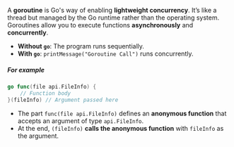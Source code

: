 A **goroutine** is Go's way of enabling **lightweight concurrency**. It’s like a thread but managed by the Go runtime rather than the operating system. Goroutines allow you to execute functions **asynchronously** and **concurrently**.
- **Without `go`**: The program runs sequentially.
- **With `go`**: `printMessage("Goroutine Call")` runs concurrently.
##### For example
```go
go func(file api.FileInfo) {
    // Function body
}(fileInfo) // Argument passed here
```
- The part `func(file api.FileInfo)` defines an **anonymous function** that accepts an argument of type `api.FileInfo`.
- At the end, `(fileInfo)` **calls the anonymous function** with `fileInfo` as the argument.